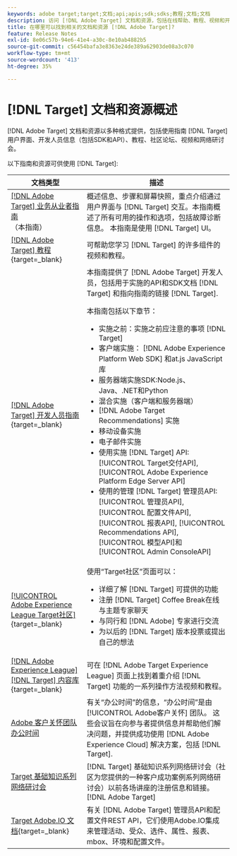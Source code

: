 ```yaml
---
keywords: adobe target;target;文档;api;apis;sdk;sdks;教程;文档;文档
description: 访问 [!DNL Adobe Target] 文档和资源，包括在线帮助、教程、视频和开发人员文档（SDK、API和JavaScript库）。
title: 在哪里可以找到相关的文档和资源 [!DNL Adobe Target]?
feature: Release Notes
exl-id: 8e06c57b-94e6-41e4-a30c-8e10ab4882b5
source-git-commit: c56454bafa3e8363e24de389a62903de08a3c070
workflow-type: tm+mt
source-wordcount: '413'
ht-degree: 35%

---
```


# [!DNL Target] 文档和资源概述

[!DNL Adobe Target] 文档和资源以多种格式提供，包括使用指南 [!DNL Target] 用户界面、开发人员信息（包括SDK和API）、教程、社区论坛、视频和网络研讨会。

以下指南和资源可供使用 [!DNL Target]:

| 文档类型 | 描述 |
| --- | --- |
| [[!DNL Adobe Target] 业务从业者指南](/help/main/target-home.md)<br>（本指南） | 概述信息、步骤和屏幕快照，重点介绍通过用户界面与 [!DNL Target] 交互。本指南概述了所有可用的操作和选项，包括故障诊断信息。 本指南是使用 [!DNL Target] UI。 |
| [[!DNL Adobe Target] 教程](https://experienceleague.adobe.com/docs/target-learn/tutorials/overview.html){target=_blank} | 可帮助您学习 [!DNL Target] 的许多组件的视频和教程。 |
| [[!DNL Adobe Target] 开发人员指南](https://developer.adobe.com/target/){target=_blank} | 本指南提供了 [!DNL Adobe Target] 开发人员，包括用于实施的API和SDK文档 [!DNL Target] 和指向指南的链接 [!DNL Target].<P>本指南包括以下章节：<ul><li>实施之前：实施之前应注意的事项 [!DNL Target]</li><li>客户端实施： [!DNL Adobe Experience Platform Web SDK] 和at.js JavaScript库</li><li>服务器端实施SDK:Node.js、Java、.NET和Python</li><li>混合实施（客户端和服务器端）</li><li>[!DNL Adobe Target Recommendations] 实施</li><li>移动设备实施</li><li>电子邮件实施</li><li>使用实施 [!DNL Target] API: [!UICONTROL Target交付API], [!UICONTROL Adobe Experience Platform Edge Server API]</li><li>使用的管理 [!DNL Target] 管理员API: [!UICONTROL 管理员API], [!UICONTROL 配置文件API], [!UICONTROL 报表API], [!UICONTROL Recommendations API], [!UICONTROL 模型API]和 [!UICONTROL Admin ConsoleAPI]</li></ul> |
| [[!UICONTROL Adobe Experience League Target社区]](https://experienceleaguecommunities.adobe.com/t5/adobe-target/ct-p/adobe-target-community){target=_blank} | 使用“Target社区”页面可以：<ul><li>详细了解 [!DNL Target] 可提供的功能</li><li>注册 [!DNL Target] Coffee Break在线与主题专家聊天</li><li>与同行和 [!DNL Adobe] 专家进行交流</li><li>为以后的 [!DNL Target] 版本投票或提出自己的想法 |
| [[!DNL Adobe Experience League] [!DNL Target] 内容库](https://experienceleague.adobe.com/#recommended/solutions/target){target=_blank} | 可在 [!DNL Adobe Target Experience League] 页面上找到着重介绍 [!DNL Target] 功能的一系列操作方法视频和教程。 |
| [Adobe 客户关怀团队办公时间](/help/main/cmp-resources-and-contact-information.md#concept_58EA30379D3B48C4848BA2A8C464A5B7) | 有关“办公时间”的信息，“办公时间”是由 [!UICONTROL Adobe客户关怀] 团队。 这些会议旨在向参与者提供信息并帮助他们解决问题，并提供成功使用 [!DNL Adobe Experience Cloud] 解决方案，包括 [!DNL Target]. |
| [Target 基础知识系列网络研讨会](https://landing.adobe.com/acs/2018/na/adobe-target/registration.html) | [!DNL Target] 基础知识系列网络研讨会（社区为您提供的一种客户成功案例系列网络研讨会）以前各场讲座的注册信息和链接。[!DNL Adobe Target] |
| [Target Adobe.IO 文档](https://developer.adobe.com/target/实施/服务器端/){target=_blank} | 有关 [!DNL Adobe Target] 管理员API和配置文件REST API，它们使用Adobe.IO集成来管理活动、受众、选件、属性、报表、mbox、环境和配置文件。 |
